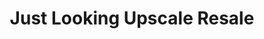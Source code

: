 ---
title: "Just Looking Upscale Resale"
url: /rehoboth-beach/just-looking-upscale-resale/
shop: charity
---